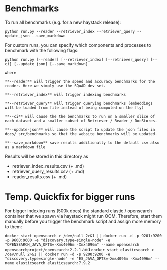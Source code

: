 # Benchmarks



To run all benchmarks (e.g. for a new haystack release):

````
python run.py --reader --retriever_index --retriever_query --update_json --save_markdown
````

For custom runs, you can specify which components and processes to benchmark with the following flags:
```
python run.py [--reader] [--retriever_index] [--retriever_query] [--ci] [--update_json] [--save_markdown]

where

**--reader** will trigger the speed and accuracy benchmarks for the reader. Here we simply use the SQuAD dev set.

**--retriever_index** will trigger indexing benchmarks

**--retriever_query** will trigger querying benchmarks (embeddings will be loaded from file instead of being computed on the fly)

**--ci** will cause the the benchmarks to run on a smaller slice of each dataset and a smaller subset of Retriever / Reader / DocStores. 

**--update-json** will cause the script to update the json files in docs/_src/benchmarks so that the website benchmarks will be updated.
 
**--save_markdown** save results additionally to the default csv also as a markdown file
```

Results will be stored in this directory as
- retriever_index_results.csv (+ .md)
- retriever_query_results.csv (+ .md)
- reader_results.csv (+ .md)


# Temp. Quickfix for bigger runs

For bigger indexing runs (500k docs) the standard elastic / opensearch container that we spawn via haystack might run OOM. 
Therefore, start them manually before you trigger the benchmark script and assign more memory to them: 

`docker start opensearch > /dev/null 2>&1 || docker run -d -p 9201:9200 -p 9600:9600 -e "discovery.type=single-node" -e "OPENSEARCH_JAVA_OPTS=-Xms4096m -Xmx4096m" --name opensearch opensearchproject/opensearch:2.2.1`
and
`docker start elasticsearch > /dev/null 2>&1 || docker run -d -p 9200:9200 -e "discovery.type=single-node" -e "ES_JAVA_OPTS=-Xms4096m -Xmx4096m" --name elasticsearch elasticsearch:7.9.2`